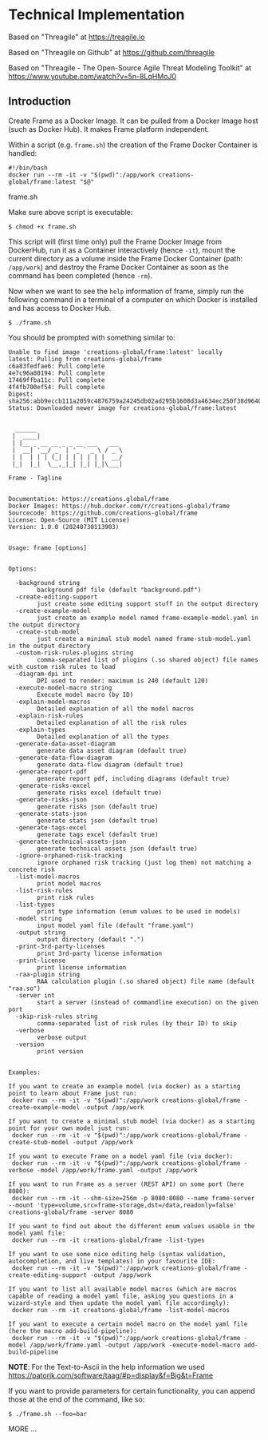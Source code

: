 # Technical Implementation

Based on "Threagile" at https://treagile.io

Based on "Threagile on Github" at https://github.com/threagile

Based on "Threagile - The Open-Source Agile Threat Modeling Toolkit" at https://www.youtube.com/watch?v=5n-8LqHMoJ0

## Introduction

Create Frame as a Docker Image. It can be pulled from a Docker Image host (such as Docker Hub). It makes Frame platform independent.

Within a script (e.g. ```frame.sh```) the creation of the Frame Docker Container is handled:

```
#!/bin/bash
docker run --rm -it -v "$(pwd)":/app/work creations-global/frame:latest "$@"
```
frame.sh

Make sure above script is executable:

```
$ chmod +x frame.sh
```

This script will (first time only) pull the Frame Docker Image from DockerHub, run it as a Container interactively (hence ```-it```), mount the current directory as a volume inside the Frame Docker Container (path: ```/app/work```) and destroy the Frame Docker Container as soon as the command has been completed (hence ```-rm```).

Now when we want to see the ```help``` information of frame, simply run the following command in a terminal of a computer on which Docker is installed and has access to Docker Hub.

```
$ ./frame.sh
```

You should be prompted with something similar to:

```
Unable to find image 'creations-global/frame:latest' locally
latest: Pulling from creations-global/frame
c6a83fedfae6: Pull complete 
4e7c96a80194: Pull complete 
17469ffba11c: Pull complete 
4f4fb700ef54: Pull complete 
Digest: sha256:abb9eccb111a2059c4876759a24245db02ad295b1608d3a4634ec250f38d9640
Status: Downloaded newer image for creations-global/frame:latest


  ______                        
 |  ____|                       
 | |__ _ __ __ _ _ __ ___   ___ 
 |  __| '__/ _` | '_ ` _ \ / _ \
 | |  | | | (_| | | | | | |  __/
 |_|  |_|  \__,_|_| |_| |_|\___|
                                       
Frame - Tagline


Documentation: https://creations.global/frame
Docker Images: https://hub.docker.com/r/creations-global/frame
Sourcecode: https://github.com/creations-global/frame
License: Open-Source (MIT License)
Version: 1.0.0 (20240730113903)


Usage: frame [options]


Options:

  -background string
        background pdf file (default "background.pdf")
  -create-editing-support
        just create some editing support stuff in the output directory
  -create-example-model
        just create an example model named frame-example-model.yaml in the output directory
  -create-stub-model
        just create a minimal stub model named frame-stub-model.yaml in the output directory
  -custom-risk-rules-plugins string
        comma-separated list of plugins (.so shared object) file names with custom risk rules to load
  -diagram-dpi int
        DPI used to render: maximum is 240 (default 120)
  -execute-model-macro string
        Execute model macro (by ID)
  -explain-model-macros
        Detailed explanation of all the model macros
  -explain-risk-rules
        Detailed explanation of all the risk rules
  -explain-types
        Detailed explanation of all the types
  -generate-data-asset-diagram
        generate data asset diagram (default true)
  -generate-data-flow-diagram
        generate data-flow diagram (default true)
  -generate-report-pdf
        generate report pdf, including diagrams (default true)
  -generate-risks-excel
        generate risks excel (default true)
  -generate-risks-json
        generate risks json (default true)
  -generate-stats-json
        generate stats json (default true)
  -generate-tags-excel
        generate tags excel (default true)
  -generate-technical-assets-json
        generate technical assets json (default true)
  -ignore-orphaned-risk-tracking
        ignore orphaned risk tracking (just log them) not matching a concrete risk
  -list-model-macros
        print model macros
  -list-risk-rules
        print risk rules
  -list-types
        print type information (enum values to be used in models)
  -model string
        input model yaml file (default "frame.yaml")
  -output string
        output directory (default ".")
  -print-3rd-party-licenses
        print 3rd-party license information
  -print-license
        print license information
  -raa-plugin string
        RAA calculation plugin (.so shared object) file name (default "raa.so")
  -server int
        start a server (instead of commandline execution) on the given port
  -skip-risk-rules string
        comma-separated list of risk rules (by their ID) to skip
  -verbose
        verbose output
  -version
        print version


Examples:

If you want to create an example model (via docker) as a starting point to learn about Frame just run: 
 docker run --rm -it -v "$(pwd)":/app/work creations-global/frame -create-example-model -output /app/work

If you want to create a minimal stub model (via docker) as a starting point for your own model just run: 
 docker run --rm -it -v "$(pwd)":/app/work creations-global/frame -create-stub-model -output /app/work

If you want to execute Frame on a model yaml file (via docker): 
 docker run --rm -it -v "$(pwd)":/app/work creations-global/frame -verbose -model /app/work/frame.yaml -output /app/work

If you want to run Frame as a server (REST API) on some port (here 8080): 
 docker run --rm -it --shm-size=256m -p 8080:8080 --name frame-server --mount 'type=volume,src=frame-storage,dst=/data,readonly=false' creations-global/frame -server 8080

If you want to find out about the different enum values usable in the model yaml file: 
 docker run --rm -it creations-global/frame -list-types

If you want to use some nice editing help (syntax validation, autocompletion, and live templates) in your favourite IDE: 
 docker run --rm -it -v "$(pwd)":/app/work creations-global/frame -create-editing-support -output /app/work

If you want to list all available model macros (which are macros capable of reading a model yaml file, asking you questions in a wizard-style and then update the model yaml file accordingly): 
 docker run --rm -it creations-global/frame -list-model-macros

If you want to execute a certain model macro on the model yaml file (here the macro add-build-pipeline): 
 docker run --rm -it -v "$(pwd)":/app/work creations-global/frame -model /app/work/frame.yaml -output /app/work -execute-model-macro add-build-pipeline
```

**NOTE**: For the Text-to-Ascii in the help information we used https://patorjk.com/software/taag/#p=display&f=Big&t=Frame

If you want to provide parameters for certain functionality, you can append those at the end of the command, like so:

```
$ ./frame.sh --foo=bar
```

MORE ...
